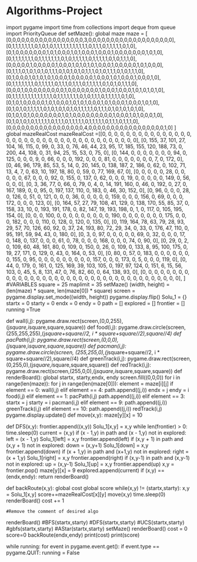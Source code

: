 # Algorithms-Project
import pygame
import time
from collections import deque
from queue import PriorityQueue
def setMaze():
    global maze
    maze = [
     [0,0,0,0,0,0,0,0,0,0,0,0,0,0,0,0,0,3,0,0,0,0,0,0,0,0,0,0,0,0,0,0,0,0,0,0,0],
     [0,1,1,1,1,1,1,1,0,1,0,1,0,1,1,1,1,1,1,1,1,1,1,1,0,1,1,1,0,1,1,1,1,1,0,1,0],
     [0,1,0,0,0,0,0,0,0,1,0,1,0,0,0,1,0,1,0,0,0,1,0,0,0,1,0,0,0,0,0,0,0,1,0,1,0],
     [0,1,1,1,1,1,1,1,0,1,1,1,1,1,1,1,0,1,0,1,1,1,1,1,0,1,1,1,1,1,0,1,0,1,1,1,0],
     [0,0,0,0,0,1,0,0,0,0,0,1,0,0,0,1,0,1,0,1,0,1,0,0,0,1,0,0,0,0,0,1,0,1,0,0,0],
     [0,1,1,1,0,1,0,1,0,1,0,1,1,1,0,1,0,1,0,1,0,1,1,1,0,1,0,1,1,1,0,1,0,1,1,1,0],
     [0,1,0,0,0,1,0,1,0,1,0,1,0,0,0,1,0,0,0,0,0,1,0,0,0,1,0,1,0,0,0,1,0,0,0,1,0],
     [0,1,1,1,1,1,1,1,0,1,1,1,1,1,0,1,1,1,0,1,1,1,0,1,1,1,1,1,0,1,0,1,0,1,1,1,0],
     [0,0,0,1,0,0,0,0,0,0,0,0,0,1,0,0,0,0,0,0,0,1,0,0,0,1,0,0,0,1,0,1,0,1,0,1,0],
     [0,1,1,1,1,1,1,1,1,1,1,1,1,1,0,1,1,1,1,1,1,1,0,1,0,1,1,1,0,1,1,1,1,1,0,1,0],
     [0,1,0,1,0,0,0,0,0,1,0,1,0,0,0,1,0,1,0,1,0,0,0,1,0,1,0,0,0,1,0,0,0,1,0,1,0],
     [0,1,0,1,0,1,1,1,1,1,0,1,0,1,0,1,0,1,0,1,1,1,1,1,0,1,1,1,0,1,0,1,0,1,0,1,0],
     [0,1,0,1,0,1,0,0,0,0,0,0,0,1,0,1,0,0,0,0,0,0,0,0,0,1,0,0,0,1,0,1,0,0,0,1,0],
     [0,1,0,1,0,1,0,1,1,1,1,1,0,1,1,1,0,1,1,1,1,1,0,1,1,1,1,1,0,1,1,1,0,1,1,1,0],
     [0,0,0,0,0,0,0,0,0,0,0,0,0,0,0,0,0,4,0,0,0,0,0,0,0,0,0,0,0,0,0,0,0,0,0,1,0]
    ]
    global mazeRealCost
    mazeRealCost =[[0, 0, 0, 0, 0, 0, 0, 0, 0, 0, 0, 0, 0, 0, 0, 0, 0, 0, 0, 0, 0, 0, 0, 0, 0, 0, 0, 0, 0, 0, 0, 0, 0, 0, 0, 0, 0],
     [0, 155, 37, 101, 27, 104, 16, 115, 0, 99, 0, 33, 0, 76, 46, 44, 23, 95, 17, 185, 155, 120, 188, 73, 0, 200, 44, 108, 0, 31, 94, 25, 15, 53, 0, 75, 0],
     [0, 144, 0, 0, 0, 0, 0, 0, 0, 94, 0, 125, 0, 0, 0, 9, 0, 66, 0, 0, 0, 192, 0, 0, 0, 81, 0, 0, 0, 0, 0, 0, 0, 7, 0, 172, 0], 
     [0, 46, 96, 179, 85, 53, 5, 14, 0, 20, 145, 0, 138, 187, 2, 186, 0, 62, 0, 102, 71, 13, 4, 7, 0, 63, 10, 197, 18, 80, 0, 59, 0, 77, 169, 67, 0],
     [0, 0, 0, 0, 0, 28, 0, 0, 0, 0, 0, 67, 0, 0, 0, 92, 0, 155, 0, 137, 0, 62, 0, 0, 0, 19, 0, 0, 0, 0, 0, 149, 0, 56, 0, 0, 0], 
     [0, 3, 36, 77, 0, 66, 0, 79, 0, 4, 0, 14, 191, 160, 0, 46, 0, 192, 0, 27, 0, 167, 189, 0, 0, 95, 0, 197, 137, 110, 0, 183, 0, 46, 30, 152, 0], 
     [0, 96, 0, 0, 0, 28, 0, 126, 0, 51, 0, 121, 0, 0, 0, 36, 0, 0, 0, 0, 0, 159, 0, 0, 0, 156, 0, 69, 0, 0, 0, 172, 0, 0, 0, 123, 0], 
     [0, 164, 57, 27, 79, 108, 41, 129, 0, 138, 170, 55, 85, 37, 0, 158, 33, 10, 0, 193, 191, 178, 0, 82, 147, 19, 193, 198, 0, 1, 0, 117, 0, 105, 195, 154, 0], 
     [0, 0, 0, 100, 0, 0, 0, 0, 0, 0, 0, 0, 0, 190, 0, 0, 0, 0, 0, 0, 0, 175, 0, 0, 0, 182, 0, 0, 0, 110, 0, 128, 0, 120, 0, 135, 0], 
     [0, 119, 164, 78, 63, 79, 28, 93, 29, 57, 70, 126, 60, 92, 0, 37, 24, 193, 80, 72, 29, 34, 0, 33, 0, 176, 47, 110, 0, 95, 191, 59, 94, 43, 0, 180, 0], 
     [0, 3, 0, 97, 0, 0, 0, 0, 0, 69, 0, 32, 0, 0, 0, 17, 0, 148, 0, 137, 0, 0, 0, 61, 0, 78, 0, 0, 0, 168, 0, 0, 0, 74, 0, 90, 0], 
     [0, 29, 0, 2, 0, 109, 60, 48, 161, 80, 0, 109, 0, 150, 0, 26, 0, 109, 0, 133, 8, 95, 100, 175, 0, 19, 27, 171, 0, 129, 0, 43, 0, 164, 0, 53, 0],
     [0, 80, 0, 57, 0, 183, 0, 0, 0, 0, 0, 0, 0, 155, 0, 95, 0, 0, 0, 0, 0, 0, 0, 0, 0, 157, 0, 0, 0, 173, 0, 5, 0, 0, 0, 119, 0], 
     [0, 44, 0, 179, 0, 161, 0, 125, 169, 39, 103, 105, 0, 197, 97, 124, 0, 151, 6, 15, 56, 103, 0, 45, 5, 8, 131, 47, 0, 76, 82, 60, 0, 64, 138, 93, 0], 
     [0, 0, 0, 0, 0, 0, 0, 0, 0, 0, 0, 0, 0, 0, 0, 0, 0, 0, 0, 0, 0, 0, 0, 0, 0, 0, 0, 0, 0, 0, 0, 0, 0, 0, 0, 0, 0], 
     ]
#VARIABLES
square = 25
maplimit = 35
setMaze()
(width, height) = (len(maze) * square, len(maze[0]) * square)
screen = pygame.display.set_mode((width, height))
pygame.display.flip()
Solu_1 = {}
startx = 0
starty = 0 
endx = 0
endy = 0
path = []
explored = [] 
frontier = []
running =True

def wall(i,j):
    pygame.draw.rect(screen,(0,0,255),(j*square,i*square,square,square))
def food(i,j):
    pygame.draw.circle(screen,(255,255,255),(j*square+square//2, i * square+square//2),square//4)
def pacPath(i,j):
    pygame.draw.rect(screen,(0,0,0),(j*square,i*square,square,square))
def pacman(i,j):
    pygame.draw.circle(screen, (255,255,0),(j*square+square//2, i * square+square//2),square//4)
def greenTrack(i,j):
    pygame.draw.rect(screen,(0,255,0),(j*square,i*square,square,square))
def redTrack(i,j):
    pygame.draw.rect(screen,(255,0,0),(j*square,i*square,square,square))
def renderBoard():
    global startx, starty,endx, endy
    screen.fill((0,0,0))
    for i in range(len(maze)):
        for j in range(len(maze[0])):
            element = maze[i][j]
            if element == 0:
                wall(i,j)
            elif element == 4:
                path.append((j,i))
                endx = j
                endy = i
                food(i,j)
            elif element == 1:
                    pacPath(i,j)
                    path.append((j,i))
            elif element == 3:
                startx = j
                starty = i
                pacman(i,j)
            elif element == 9:
                path.append((j,i))
                greenTrack(i,j)
            elif element == 10:
                path.append((j,i))
                redTrack(i,j)
    pygame.display.update()
def move(x,y):
    maze[y][x] = 10


def DFS(x,y):
    frontier.append((x,y))
    Solu_1[x,y] = x,y
    while len(frontier) > 0:
        time.sleep(0)
        current = (x,y)
        if (x - 1,y) in path and (x - 1,y) not in explored:
            left = (x - 1,y)
            Solu_1[left] = x,y
            frontier.append(left)
        if (x,y + 1) in path and (x,y + 1) not in explored:
            down = (x,y+1)
            Solu_1[down] = x,y
            frontier.append(down)
        if (x + 1,y) in path and (x+1,y) not in explored:
            right = (x + 1,y)
            Solu_1[right] = x,y
            frontier.append(right)
        if (x,y-1) in path and (x,y-1) not in explored:
            up = (x,y-1)
            Solu_1[up] = x,y
            frontier.append(up)
        x,y = frontier.pop()
        maze[y][x] = 9
        explored.append(current)
        if (x,y) == (endx,endy):
            return
        renderBoard()



def backRoute(x,y):
    global cost
    global score
    while(x,y) != (startx,starty):
        x,y = Solu_1[x,y]
        score+=mazeRealCost[x][y]
        move(x,y)
        time.sleep(0)
        renderBoard()
        cost += 1


    

    #Remove the comment of desired algo

renderBoard()
#BFS(startx,starty)
#DFS(startx,starty)
#UCS(startx,starty)
#gbfs(startx,starty)
#AStar(startx,starty)
setMaze()
renderBoard()
cost = 0
score=0
backRoute(endx,endy)
print(cost)
print(score)


while running:
    for event in pygame.event.get():
        if event.type == pygame.QUIT:
            running = False